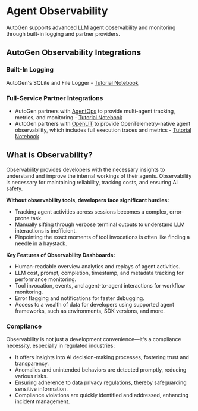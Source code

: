 # Agent Observability

AutoGen supports advanced LLM agent observability and monitoring through built-in logging and partner providers.

## AutoGen Observability Integrations

### Built-In Logging
AutoGen's SQLite and File Logger - [Tutorial Notebook](/docs/notebooks/agentchat_logging)

### Full-Service Partner Integrations
- AutoGen partners with [AgentOps](https://agentops.ai) to provide multi-agent tracking, metrics, and monitoring - [Tutorial Notebook](/docs/notebooks/agentchat_agentops)
- AutoGen partners with [OpenLIT](https://github.com/openlit/openlit) to provide OpenTelemetry-native agent observability, which includes full execution traces and metrics - [Tutorial Notebook](https://github.com/ag2ai/ag2/blob/main/notebook/agentchat_openlit.ipynb)

## What is Observability?
Observability provides developers with the necessary insights to understand and improve the internal workings of their agents. Observability is necessary for maintaining reliability, tracking costs, and ensuring AI safety.

**Without observability tools, developers face significant hurdles:**

- Tracking agent activities across sessions becomes a complex, error-prone task.
- Manually sifting through verbose terminal outputs to understand LLM interactions is inefficient.
- Pinpointing the exact moments of tool invocations is often like finding a needle in a haystack.


**Key Features of Observability Dashboards:**
- Human-readable overview analytics and replays of agent activities.
- LLM cost, prompt, completion, timestamp, and metadata tracking for performance monitoring.
- Tool invocation, events, and agent-to-agent interactions for workflow monitoring.
- Error flagging and notifications for faster debugging.
- Access to a wealth of data for developers using supported agent frameworks, such as environments, SDK versions, and more.

### Compliance

Observability is not just a development convenience—it's a compliance necessity, especially in regulated industries:
- It offers insights into AI decision-making processes, fostering trust and transparency.
- Anomalies and unintended behaviors are detected promptly, reducing various risks.
- Ensuring adherence to data privacy regulations, thereby safeguarding sensitive information.
- Compliance violations are quickly identified and addressed, enhancing incident management.
